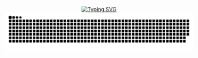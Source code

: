 <div align="center">
<!-- dynamic typing effect 动态打字效果 -->
	<div align="center">
		<a href="https://hei.fan/">
		    <img src="https://readme-typing-svg.demolab.com?font=Fira+Code&pause=1000&width=435&lines=console.log(%22Hello%2C%20World%22);嘿凡祝你每天开心!&center=true&size=27" alt="Typing SVG" />
		</a>
	</div>
	<!-- Snake Code Contribution Map 贪吃蛇代码贡献图 -->
	<picture>
	  <source media="(prefers-color-scheme: dark)" srcset="https://raw.githubusercontent.com/heifan00/heifan00/output/github-contribution-grid-snake-dark.svg">
	  <source media="(prefers-color-scheme: light)" srcset="https://raw.githubusercontent.com/heifan00/heifan00/output/github-contribution-grid-snake.svg">
	  <img alt="github contribution grid snake animation" src="https://raw.githubusercontent.com/heifan00/heifan00/output/github-contribution-grid-snake.svg">
	</picture>
</div>


